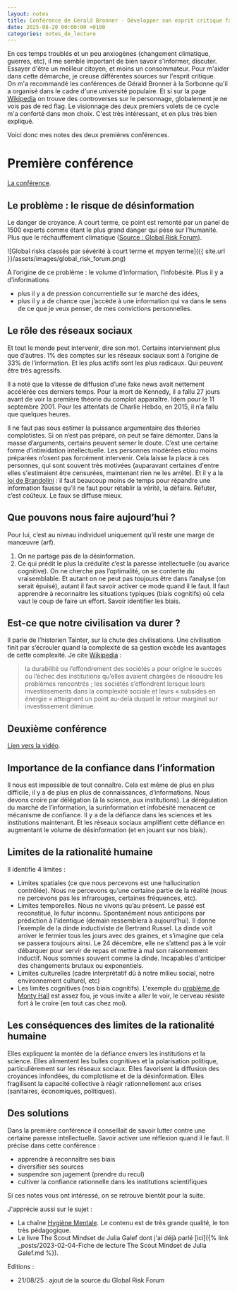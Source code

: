 ```yaml
---
layout: notes
title: Conférence de Gérald Bronner - Développer son esprit critique face à la désinformation (1 & 2)
date: 2025-08-20 00:00:00 +0100
categories: notes_de_lecture
---
```


En ces temps troublés et un peu anxiogènes (changement climatique, guerres, etc), il me semble important de bien savoir s'informer, discuter. 
Essayer d'être un meilleur citoyen, et moins un consommateur. 
Pour m'aider dans cette démarche, je creuse différentes sources sur l'esprit critique.  
On m'a recommandé les conférences de Gérald Bronner à la Sorbonne qu'il a organisé dans le cadre d'une université populaire. 
Et si sur la page [Wikipedia](https://fr.wikipedia.org/wiki/G%C3%A9rald_Bronner) on trouve des controverses sur le personnage, globalement je ne vois pas de red flag. 
Le visionnage des deux premiers volets de ce cycle m'a conforté dans mon choix. 
C'est très intéressant, et en plus très bien expliqué. 

Voici donc mes notes des deux premières conférences. 

# Première conférence
[La conférence](https://www.youtube.com/watch?v=kjy0MHg-ZjU). 

## Le problème : le risque de désinformation
Le danger de croyance. 
A court terme, ce point est remonté par un panel de 1500 experts comme étant le plus grand danger qui pèse sur l’humanité. 
Plus que le réchauffement climatique ([Source : Global Risk Forum](https://www3.weforum.org/docs/WEF_The_Global_Risks_Report_2024.pdf)). 

![Global risks classés par sévérité à court terme et mpyen terme]({{ site.url }}/assets/images/global_risk_forum.png)

A l’origine de ce problème : le volume d’information, l’infobésité. 
Plus il y a d’informations
* plus il y a de pression concurrentielle sur le marché des idées, 
* plus il y a de chance que j’accède à une information qui va dans le sens de ce que je veux penser, de mes convictions personnelles.

## Le rôle des réseaux sociaux
Et tout le monde peut intervenir, dire son mot. 
Certains interviennent plus que d’autres. 
1% des comptes sur les réseaux sociaux sont à l’origine de 33% de l’information. 
Et les plus actifs sont les plus radicaux. 
Qui peuvent être très agressifs. 

Il a noté que la vitesse de diffusion d’une fake news avait nettement accélérée ces derniers temps. 
Pour la mort de Kennedy, il a fallu 27 jours avant de voir la première théorie du complot apparaître. 
Idem pour le 11 septembre 2001. 
Pour les attentats de Charlie Hebdo, en 2015, il n’a fallu que quelques heures.

Il ne faut pas sous estimer la puissance argumentaire des théories complotistes. 
Si on n’est pas préparé, on peut se faire démonter. 
Dans la masse d’arguments, certains peuvent semer le doute. 
C’est une certaine forme d’intimidation intellectuelle. 
Les personnes modérées et/ou moins préparées n’osent pas forcément intervenir. 
Cela laisse la place à ces personnes, qui sont souvent très motivées (auparavant certaines d'entre elles s'estimaient être censurées, maintenant rien ne les arrête).
Et il y a la [loi de Brandolini](https://fr.wikipedia.org/wiki/Loi_de_Brandolini) : 
il faut beaucoup moins de temps pour répandre une information fausse qu’il ne faut pour rétablir la vérité, la défaire. 
Réfuter, c’est coûteux. 
Le faux se diffuse mieux.

## Que pouvons nous faire aujourd’hui ?
Pour lui, c’est au niveau individuel uniquement qu’il reste une marge de manœuvre (arf). 
1. On ne partage pas de la désinformation.
2. Ce qui prédit le plus la crédulité c’est la paresse intellectuelle (ou avarice cognitive). 
On ne cherche pas l’optimalité, on se contente du vraisemblable. 
Et autant on ne peut pas toujours être dans l’analyse (on serait épuisé), autant il faut savoir activer ce mode quand il le faut. 
Il faut apprendre à reconnaitre les situations typiques (biais cognitifs) où cela vaut le coup de faire un effort. 
Savoir identifier les biais.

## Est-ce que notre civilisation va durer ?
Il parle de l’historien Tainter, sur la chute des civilisations. 
Une civilisation finit par s’écrouler quand la complexité de sa gestion excède les avantages de cette complexité. 
Je cite [Wikipedia](https://fr.wikipedia.org/wiki/Joseph_Tainter) :
> la durabilité ou l’effondrement des sociétés a pour origine le succès ou l’échec des institutions qu’elles avaient chargées de résoudre les problèmes rencontrés ; les sociétés s’effondrent lorsque leurs investissements dans la complexité sociale et leurs « subsides en énergie » atteignent un point au-delà duquel le retour marginal sur investissement diminue.

## Deuxième conférence
[Lien vers la vidéo](https://www.youtube.com/watch?v=8mtp3zNYM0w). 

## Importance de la confiance dans l’information
Il nous est impossible de tout connaître. 
Cela est même de plus en plus difficile, il y a de plus en plus de connaissances, d’informations. 
Nous devons croire par délégation (à la science, aux institutions).
La dérégulation du marché de l’information, la surinformation et infobésité menacent ce mécanisme de confiance. 
Il y a de la défiance dans les sciences et les institutions maintenant. 
Et les réseaux sociaux amplifient cette défiance en augmentant le volume de désinformation (et en jouant sur nos biais).

## Limites de la rationalité humaine
Il identifie 4 limites : 
* Limites spatiales (ce que nous percevons est une hallucination contrôlée). 
Nous ne percevons qu’une certaine partie de la réalité (nous ne percevons pas les infrarouges, certaines fréquences, etc).
* Limites temporelles. 
Nous ne vivons qu’au présent. 
Le passé est reconstitué, le futur inconnu. 
Spontanément nous anticipons par prédiction à l’identique (demain ressemblera à aujourd’hui). 
Il donne l’exemple de la dinde inductiviste de Bertrand Russel. 
La dinde voit arriver le fermier tous les jours avec des graines, et s’imagine que cela se passera toujours ainsi. 
Le 24 décembre, elle ne s’attend pas à le voir débarquer pour servir de repas et mettre à mal son raisonnement inductif. 
Nous sommes souvent comme la dinde. 
Incapables d'anticiper des changements brutaux ou exponentiels. 
* Limites culturelles (cadre interprétatif dû à notre milieu social, notre environnement culturel, etc)
* Les limites cognitives (nos biais cognitifs). 
L'exemple du [problème de Monty Hall](https://fr.wikipedia.org/wiki/Probl%C3%A8me_de_Monty_Hall) est assez fou, je vous invite a aller le voir, le cerveau résiste fort à le croire (en tout cas chez moi).

## Les conséquences des limites de la rationalité humaine
Elles expliquent la montée de la défiance envers les institutions et la science.
Elles alimentent les bulles cognitives et la polarisation politique, particulièrement sur les réseaux sociaux.
Elles favorisent la diffusion des croyances infondées, du complotisme et de la désinformation.
Elles fragilisent la capacité collective à réagir rationnellement aux crises (sanitaires, économiques, politiques).

## Des solutions
Dans la première conférence il conseillait de savoir lutter contre une certaine paresse intellectuelle. 
Savoir activer une réflexion quand il le faut. 
Il précise dans cette conférence : 
* apprendre à reconnaître ses biais
* diversifier ses sources
* suspendre son jugement (prendre du recul)
* cultiver la confiance rationnelle dans les institutions scientifiques

Si ces notes vous ont intéressé, on se retrouve bientôt pour la suite. 

J'apprécie aussi sur le sujet : 
* La chaîne [Hygiène Mentale](https://www.youtube.com/@HygieneMentale/videos). Le contenu est de très grande qualité, le ton très pédagogique. 
* Le livre The Scout Mindset de Julia Galef dont j'ai déjà parlé [ici]({% link _posts/2023-02-04-Fiche de lecture The Scout Mindset de Julia Galef.md %}). 

Editions : 
* 21/08/25 : ajout de la source du Global Risk Forum